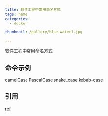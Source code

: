 ```yaml
---
title: 软件工程中常用命名方式
tags: name
categories: 
  - docker

thumbnail: /gallery/blue-water1.jpg

---
```

软件工程中常用命名方式

<!-- more -->

## 命令示例
camelCase
PascalCase
snake_case
kebab-case

## 引用
[ref](https://medium.com/better-programming/string-case-styles-camel-pascal-snake-and-kebab-case-981407998841)


